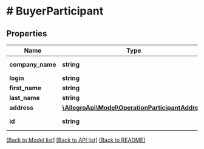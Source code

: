 # # BuyerParticipant

## Properties

Name | Type | Description | Notes
------------ | ------------- | ------------- | -------------
**company_name** | **string** | Company name. | [optional]
**login** | **string** | Login. |
**first_name** | **string** | First name. |
**last_name** | **string** | Last name. |
**address** | [**\AllegroApi\Model\OperationParticipantAddress**](OperationParticipantAddress.md) |  | [optional]
**id** | **string** | The buyers&#39;s ID. |

[[Back to Model list]](../../README.md#models) [[Back to API list]](../../README.md#endpoints) [[Back to README]](../../README.md)
